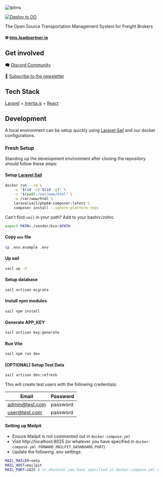 ![lptms](https://github.com/user-attachments/assets/7cff521c-d128-495b-b7bd-5e555af98c0b)

[![Deploy to DO](https://www.deploytodo.com/do-btn-blue.svg)](https://cloud.digitalocean.com/apps/new?repo=https://github.com/loadpartner/tms/tree/main)

The Open Source Transportation Management System for Freight Brokers

#### 🌐 [tms.loadpartner.io](https://tms.loadpartner.io)

## Get involved
🗨️ [Discord Community](https://tms.loadpartner.io/links/discord) 

📰 [Subscribe to the newsletter](https://tms.loadpartner.io/links/newsletter)

## Tech Stack
[Laravel](http://laravel.com/) + [Inertia.js](https://inertiajs.com/) + [React](https://react.dev/)

## Development
A local environment can be setup quickly using [Laravel Sail](https://laravel.com/docs/master/sail) and our docker configurations.


### Fresh Setup
Standing up the development environment after cloning the repository should follow these steps:

#### Setup [Laravel Sail](https://laravel.com/docs/11.x/sail)
``` bash
docker run --rm \
    -u "$(id -u):$(id -g)" \
    -v "$(pwd):/var/www/html" \
    -w /var/www/html \
    laravelsail/php84-composer:latest \
    composer install --ignore-platform-reqs
```

Can't find `sail` in your path? Add to your bashrc/zshrc
``` bash
export PATH=./vendor/bin:$PATH
```
  
#### Copy `env` file
``` bash
cp .env.example .env
```

#### Up sail
``` bash
sail up -d
```

#### Setup database 
``` bash
sail artisan migrate
```

#### Install npm modules
``` bash
sail npm install
```

#### Generate APP_KEY
``` bash
sail artisan key:generate
```

#### Run Vite
``` bash
sail npm run dev
```

#### [OPTIONAL] Setup Test Data
``` bash
sail artisan dev:refresh
```
This will create test users with the following credentials:

| Email | Password |
|-------|----------|
| admin@test.com | password |
| user@test.com | password |


#### Setting up Mailpit
- Ensure Mailpit is not commented out in `docker-compose.yml`
- Visit http://localhost:8025 (or whatever you have specified in `docker-compose.yml FORWARD_MAILPIT_DASHBOARD_PORT`)
- Update the following .env settings:

``` bash
MAIL_MAILER=smtp
MAIL_HOST=mailpit
MAIL_PORT=1025 # or whatever you have specified in docker-compose.yml FORWARD_MAILPIT_PORT
```
